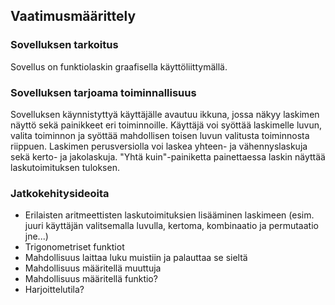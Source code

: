 
## Vaatimusmäärittely
### Sovelluksen tarkoitus
Sovellus on funktiolaskin graafisella käyttöliittymällä.

### Sovelluksen tarjoama toiminnallisuus
Sovelluksen käynnistyttyä käyttäjälle avautuu ikkuna, jossa näkyy laskimen näyttö sekä painikkeet eri toiminnoille. Käyttäjä voi syöttää laskimelle luvun, valita toiminnon ja syöttää mahdollisen toisen luvun valitusta toiminnosta riippuen. Laskimen perusversiolla voi laskea yhteen- ja vähennyslaskuja sekä kerto- ja jakolaskuja. "Yhtä kuin"-painiketta painettaessa laskin näyttää laskutoimituksen tuloksen.

### Jatkokehitysideoita
- Erilaisten aritmeettisten laskutoimituksien lisääminen laskimeen (esim. juuri käyttäjän valitsemalla luvulla, kertoma, kombinaatio ja permutaatio jne...)
- Trigonometriset funktiot
- Mahdollisuus laittaa luku muistiin ja palauttaa se sieltä
- Mahdollisuus määritellä muuttuja
- Mahdollisuus määritellä funktio?
- Harjoittelutila?
